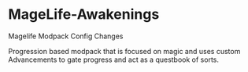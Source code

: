 # MageLife-Awakenings
Magelife Modpack Config Changes

Progression based modpack that is focused on magic and uses custom Advancements to gate progress and act as a questbook of sorts.
